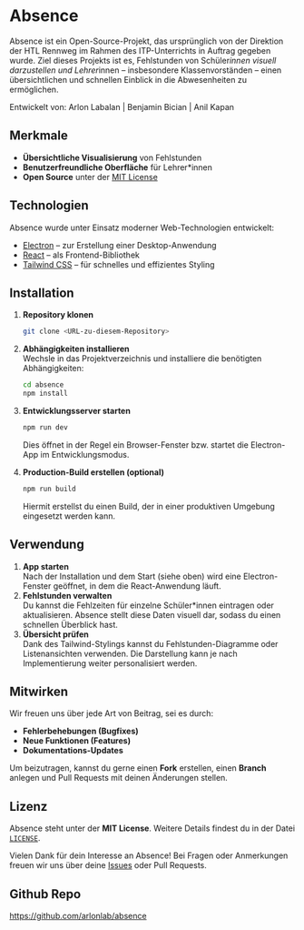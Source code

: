 # Absence

Absence ist ein Open-Source-Projekt, das ursprünglich von der Direktion der HTL Rennweg im Rahmen des ITP-Unterrichts in Auftrag gegeben wurde. Ziel dieses Projekts ist es, Fehlstunden von Schüler*innen visuell darzustellen und Lehrer*innen – insbesondere Klassenvorständen – einen übersichtlichen und schnellen Einblick in die Abwesenheiten zu ermöglichen.

Entwickelt von: Arlon Labalan | Benjamin Bician | Anil Kapan

## Merkmale

- **Übersichtliche Visualisierung** von Fehlstunden
- **Benutzerfreundliche Oberfläche** für Lehrer*innen
- **Open Source** unter der [MIT License](#license)

## Technologien

Absence wurde unter Einsatz moderner Web-Technologien entwickelt:

- [Electron](https://www.electronjs.org/) – zur Erstellung einer Desktop-Anwendung
- [React](https://reactjs.org/) – als Frontend-Bibliothek
- [Tailwind CSS](https://tailwindcss.com/) – für schnelles und effizientes Styling

## Installation

1. **Repository klonen**  
   ```bash
   git clone <URL-zu-diesem-Repository>
   ```
2. **Abhängigkeiten installieren**  
   Wechsle in das Projektverzeichnis und installiere die benötigten Abhängigkeiten:
   ```bash
   cd absence
   npm install
   ```
3. **Entwicklungsserver starten**  
   ```bash
   npm run dev
   ```
   Dies öffnet in der Regel ein Browser-Fenster bzw. startet die Electron-App im Entwicklungsmodus.

4. **Production-Build erstellen (optional)**  
   ```bash
   npm run build
   ```
   Hiermit erstellst du einen Build, der in einer produktiven Umgebung eingesetzt werden kann.

## Verwendung

1. **App starten**  
   Nach der Installation und dem Start (siehe oben) wird eine Electron-Fenster geöffnet, in dem die React-Anwendung läuft.
2. **Fehlstunden verwalten**  
   Du kannst die Fehlzeiten für einzelne Schüler*innen eintragen oder aktualisieren. Absence stellt diese Daten visuell dar, sodass du einen schnellen Überblick hast.
3. **Übersicht prüfen**  
   Dank des Tailwind-Stylings kannst du Fehlstunden-Diagramme oder Listenansichten verwenden. Die Darstellung kann je nach Implementierung weiter personalisiert werden.

## Mitwirken

Wir freuen uns über jede Art von Beitrag, sei es durch:
- **Fehlerbehebungen (Bugfixes)**
- **Neue Funktionen (Features)**
- **Dokumentations-Updates**

Um beizutragen, kannst du gerne einen **Fork** erstellen, einen **Branch** anlegen und Pull Requests mit deinen Änderungen stellen.

## Lizenz

Absence steht unter der **MIT License**. Weitere Details findest du in der Datei [`LICENSE`](LICENSE).  



Vielen Dank für dein Interesse an Absence! Bei Fragen oder Anmerkungen freuen wir uns über deine [Issues](#) oder Pull Requests.

## Github Repo

https://github.com/arlonlab/absence
